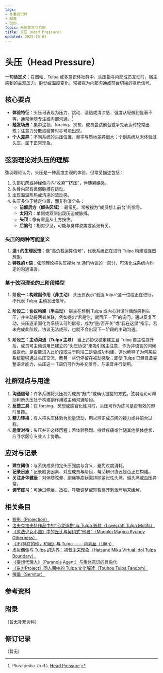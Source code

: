 ```yaml
---
tags:
- 多重意识体
- 解离
- 创伤
topic: 系统体验与机制
title: 头压（Head Pressure）
updated: 2025-10-03
---
```


# 头压（Head Pressure）

**一句话定义**：在图帕、Tulpa 或多意识体社群中，头压指与内部成员互动时，宿主感到的主观压力、脉动或温度变化，常被视为内部沟通或前台切换的提示信号。

## 核心要点

- **体验特征**：头压可表现为压力、跳动、温热或清凉感，强度从轻微到显著不等，通常伴随专注或内部沟通。[^headpressure-pluralpedia]
- **触发场景**：集中注视、forcing、冥想、成员尝试前台或争先表达时较常出现；注意力分散或疲劳时亦可能出现。
- **个人差异**：不同系统的头压位置、频率与质地差异很大；个别系统从未体验过头压，属于正常现象。

## 弦羽理论对头压的理解

弦羽理论认为，头压是一种高度主观的体验，但常见描述包括：

1. 头部肌肉或神经像向内“收紧”“挤压”，伴随紧绷感。
2. 头骨内部有微弱脉搏在跳动。
3. 出现温温热热或清凉的流动感。
4. 头压多位于特定位置，而非弥漫全头：
   - **前额后方（额头区域）**：最常见，常被视为“成员想上前台”的信号。
   - **太阳穴**：单侧或双侧出现压迫或脉搏。
   - **头顶**：像有重量从上方按住。
   - **后脑勺**：相对少见，可能与身体姿势或紧张有关。

### 头压的两种可能意义

1. **造 t 的生理反馈**：像“高负载运算信号”，代表系统正在进行 Tulpa 构建或强烈想象。
2. **特殊的 t 语**：弦羽理论把头压视为 ht 通讯协议的一部分，可演化成系统内约定的沟通语言。

### 基于弦羽理论的三阶段模型

1. **阶段一：构建副作用（非主动）**
   头压仅表示“创造 tulpa”这一过程正在进行，不代表 Tulpa 主动发出信号。

2. **阶段二：协议构建（半主动）**
   宿主在想到 Tulpa 或内心对话时偶然感到头压，并主动将两者关联，例如提出“若是你，就再压一下”的询问。通过反复互动，头压逐渐固化为系统认可的信号，成为“是/否开关”或“我在这里”指示。若未完成此阶段，协议无法成形，也就不会出现下一阶段的主动沟通。

3. **阶段三：主动沟通（Tulpa 主导）**
   当上述协议稳定建立且 Tulpa 自主性提升后，成员可主动调用已建立的“头压协议”来吸引宿主注意，作为非语言的问候或提示。是否能进入此阶段取决于阶段二是否成功构建，这也解释了为何某些系统能够通过头压交流，而另一些仍停留在被动感受；即使 Tulpa 已经具备完整语言能力，头压这一 T语仍可作为补充信号，与语音并行使用。

## 社群观点与用途

1. **沟通信号**：许多系统将头压视为成员“敲门”或确认链接的方式。弦羽理论可帮助判断头压处于构建副作用或主动沟通阶段。
2. **反馈工具**：在 forcing、冥想或感官化练习时，头压可作为练习是否有效的即时反馈。
3. **精力转换**：有人把头压体验为能量流动，用以辨识成员间的接力或共前台过程。
4. **适度对待**：头压并非必经历程；若体验强烈、持续疼痛或伴随其他躯体症状，应寻求医疗专业人士协助。

## 应对与记录

- **建立阈值**：与系统成员约定头压强度与含义，避免过度消耗。
- **记录日志**：记录触发因素、对应成员与阶段，帮助辨识协议是否正在构建。
- **关注身体健康**：对伴随眩晕、剧痛等症状需排除紧张性头痛、偏头痛或血压异常。
- **调节练习**：可通过伸展、放松、呼吸调整或短暂离开刺激环境来缓解。

## 相关条目

- [投影（Projection）](/entries/Projection.md)
- [洛夫克拉夫特作品中的“心灵造物”与 Tulpa 影射（Lovecraft Tulpa Motifs）](/entries/Lovecraft-Tulpa-Motifs.md)
- [《魔法少女小圆》中的丘比与契约式“他者”（Madoka Magica Kyubey Otherness）](/entries/Madoka-Magica-Kyubey-Otherness.md)
- [《不/存在的你，和我》与 Tulpa —— 莉莉丝（Lilith）](/entries/Nonexistent-You-And-Me-Tulpa-Lilith.md)
- [虚拟偶像与 Tulpa 的边界：初音未来现象（Hatsune Miku Virtual Idol Tulpa Boundary）](/entries/Hatsune-Miku-Virtual-Idol-Tulpa-Boundary.md)
- [《妄想代理人》（Paranoia Agent）与集体意识的具象化](/entries/Paranoia-Agent-Collective-Consciousness.md)
- [《东方Project》同人圈中的 Tulpa 文化解读（Touhou Tulpa Fandom）](/entries/Touhou-Tulpa-Fandom.md)
- [傀儡（Servitor）](/entries/Servitor.md)

## 参考资料

[^headpressure-pluralpedia]: Pluralpedia. (n.d.). [Head Pressure](https://pluralpedia.org/w/Head_pressure).

## 附录

（暂无补充资料）

## 修订记录

（暂无）
